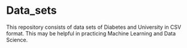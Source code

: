 # Data_sets
This repository consists of data sets of Diabetes and University in CSV format. This may be helpful in practicing Machine Learning and Data Science.
